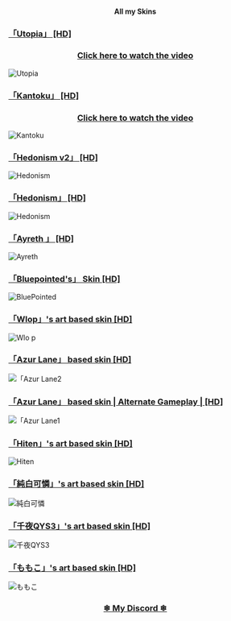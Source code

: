 #### <p align="center"> All my Skins </p>

### [「Utopia」 [HD]](https://www.reddit.com/r/OsuSkins/comments/cdtmnk)
### <p align="center"> [Click here to watch the video](https://www.youtube.com/watch?v=tuovbW-jQNo)</p>
![Utopia ](https://hedonism.s-ul.eu/H5hgAvvn)



### [「Kantoku」 [HD]](https://www.reddit.com/r/OsuSkins/comments/bjr5xz)
### <p align="center"> [Click here to watch the video](https://www.youtube.com/watch?v=tB7pvPGe614)</p>
![Kantoku ](https://hedonism.s-ul.eu/reW6kCYy)



### [「Hedonism v2」 [HD]](https://www.reddit.com/r/OsuSkins/comments/bs7gr4)
![Hedonism ](https://hedonism.s-ul.eu/GEn2653f)


### [「Hedonism」 [HD]](https://www.reddit.com/r/OsuSkins/comments/al49lf)
![Hedonism ](https://hedonism.s-ul.eu/a5dKpoV3)


### [「Ayreth 」 [HD]](https://www.reddit.com/r/OsuSkins/comments/a285wq)
![Ayreth ](https://ayreth.s-ul.eu/6d1GS1Pb.png)


### [「Bluepointed's」 Skin [HD]](https://www.reddit.com/r/OsuSkins/comments/9ws3ak)
![BluePointed](https://ayreth.s-ul.eu/BXDGWoHU.png)


### [「Wlop」's art based skin [HD]](https://www.reddit.com/r/OsuSkins/comments/9g9dg8)
![Wlo
p](https://ayreth.s-ul.eu/OmsIEG23.png)

### [「Azur Lane」 based skin [HD]](https://www.reddit.com/r/OsuSkins/comments/9hrfrz)
![「Azur Lane2](https://ayreth.s-ul.eu/3Nlm9z4d.png) 


### [「Azur Lane」 based skin | Alternate Gameplay | [HD]](https://www.reddit.com/r/OsuSkins/comments/9hrfrz)
![「Azur Lane1](https://ayreth.s-ul.eu/7BcC1N5R.png)


### [「Hiten」's art based skin [HD]](https://www.reddit.com/r/OsuSkins/comments/9920b5)
![Hiten](https://ayreth.s-ul.eu/Sl53cJAh.png)


### [「純白可憐」's art based skin [HD]](https://www.reddit.com/r/OsuSkins/comments/95uybh)
![純白可憐](https://ayreth.s-ul.eu/Jy39iXo1.png)


### [「千夜QYS3」's art based skin [HD]](https://www.reddit.com/r/OsuSkins/comments/8yliin)
![千夜QYS3](https://ayreth.s-ul.eu/eGknQKTd.png)


### [「ももこ」's art based skin [HD]](https://www.reddit.com/r/OsuSkins/comments/8y8w9e)
![ももこ](https://ayreth.s-ul.eu/5AcmKPnX.png)



### <p align="center"> [❄ My Discord ❄](https://discord.gg/95z4TGz) </p>
